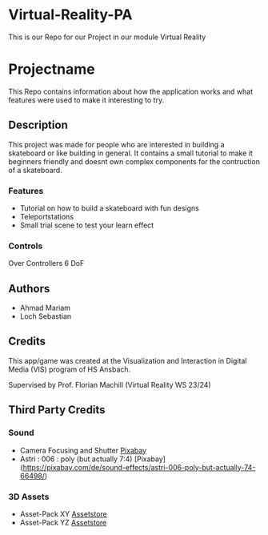 # Virtual-Reality-PA
This is our Repo for our Project in our module Virtual Reality

# Projectname
This Repo contains information about how the application works and what features were used to make it interesting to try.

## Description
This project was made for people who are interested in building a skateboard or like building in general.
It contains a small tutorial to make it beginners friendly and doesnt own complex components for the contruction of a skateboard.

### Features
* Tutorial on how to build a skateboard with fun designs
* Teleportstations
* Small trial scene to test your learn effect

### Controls
Over Controllers
6 DoF

## Authors
* Ahmad Mariam
* Loch Sebastian

## Credits
This app/game was created at the Visualization and Interaction in Digital Media (VIS) program of HS Ansbach. 

Supervised by Prof. Florian Machill (Virtual Reality WS 23/24)

## Third Party Credits

### Sound
* Camera Focusing and Shutter [Pixabay](https://pixabay.com/de/sound-effects/camera-focusing-and-shutter-6290/)
* Astri : 006 : poly (but actually 7:4) [Pixabay] (https://pixabay.com/de/sound-effects/astri-006-poly-but-actually-74-66498/)

### 3D Assets
* Asset-Pack XY [Assetstore](https://assetstore.unity.com/)
* Asset-Pack YZ [Assetstore](https://assetstore.unity.com/)
